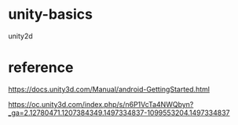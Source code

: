 # unity-basics
unity2d
# reference
https://docs.unity3d.com/Manual/android-GettingStarted.html

https://oc.unity3d.com/index.php/s/n6P1VcTa4NWQbyn?_ga=2.12780471.1207384349.1497334837-1099553204.1497334837

